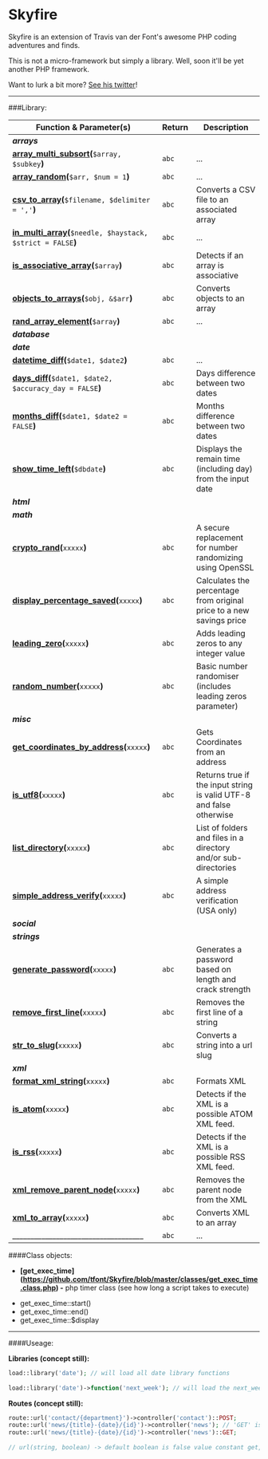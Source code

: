 # Skyfire

Skyfire is an extension of Travis van der Font's awesome PHP coding adventures and finds.

This is not a micro-framework but simply a library. Well, soon it'll be yet another PHP framework.

Want to lurk a bit more? [See his twitter](https://twitter.com/travisfont)!

----------------------------

###Library:

| Function & Parameter(s) | Return | Description
| --- | --- | ---
| ***arrays*** | | 
| **[array_multi_subsort](https://github.com/tfont/Skyfire/blob/master/functions/arrays/array_multi_subsort.func.php)(**`$array, $subkey`**)** | `abc` | ...
| **[array_random](https://github.com/tfont/Skyfire/blob/master/functions/arrays/array_random.func.php)(**`$arr, $num = 1`**)** | `abc` | ...
| **[csv_to_array](https://github.com/tfont/Skyfire/blob/master/functions/arrays/csv_to_array.func.php)(**`$filename, $delimiter = ','`**)** | `abc` | Converts a CSV file to an associated array
| **[in_multi_array](https://github.com/tfont/Skyfire/blob/master/functions/arrays/in_multi_array.func.php)(**`$needle, $haystack, $strict = FALSE`**)** | `abc` | ...
| **[is_associative_array](https://github.com/tfont/Skyfire/blob/master/functions/arrays/is_associative_array.func.php)(**`$array`**)** | `abc` | Detects if an array is associative
| **[objects_to_arrays](https://github.com/tfont/Skyfire/blob/master/functions/arrays/objects_to_arrays.func.php)(**`$obj, &$arr`**)** | `abc` | Converts objects to an array
| **[rand_array_element](https://github.com/tfont/Skyfire/blob/master/functions/arrays/rand_array_element.func.php)(**`$array`**)** | `abc` | ...
| ***database*** | | 
| ***date*** | | 
| **[datetime_diff](https://github.com/tfont/Skyfire/blob/master/functions/date/datetime_diff.func.php)(**`$date1, $date2`**)** | `abc` | ...
| **[days_diff](https://github.com/tfont/Skyfire/blob/master/functions/date/days_diff.func.php)(**`$date1, $date2, $accuracy_day = FALSE`**)** | `abc` | Days difference between two dates
| **[months_diff](https://github.com/tfont/Skyfire/blob/master/functions/date/months_diff.func.php)(**`$date1, $date2 = FALSE`**)** | `abc` | Months difference between two dates
| **[show_time_left](https://github.com/tfont/Skyfire/blob/master/functions/date/show_time_left.func.php)(**`$dbdate`**)** | `abc` | Displays the remain time (including day) from the input date
| ***html*** | | 
| ***math*** | | 
| **[crypto_rand](https://github.com/tfont/Skyfire/blob/master/functions/math/crypto_rand.func.php)(**`xxxxx`**)** | `abc` | A secure replacement for number randomizing using OpenSSL
| **[display_percentage_saved](https://github.com/tfont/Skyfire/blob/master/functions/math/display_percentage_saved.func.php)(**`xxxxx`**)** | `abc` | Calculates the percentage from original price to a new savings price
| **[leading_zero](https://github.com/tfont/Skyfire/blob/master/functions/math/leading_zero.func.php)(**`xxxxx`**)** | `abc` | Adds leading zeros to any integer value
| **[random_number](https://github.com/tfont/Skyfire/blob/master/functions/math/random_number.func.php)(**`xxxxx`**)** | `abc` | Basic number randomiser (includes leading zeros parameter)
| ***misc*** | | 
| **[get_coordinates_by_address](https://github.com/tfont/Skyfire/blob/master/functions/misc/get_coordinates_by_address.func.php)(**`xxxxx`**)** | `abc` | Gets Coordinates from an address
| **[is_utf8](https://github.com/tfont/Skyfire/blob/master/functions/misc/is_utf8.func.php)(**`xxxxx`**)** | `abc` | Returns true if the input string is valid UTF-8 and false otherwise
| **[list_directory](https://github.com/tfont/Skyfire/blob/master/functions/misc/list_directory.func.php)(**`xxxxx`**)** | `abc` | List of folders and files in a directory and/or sub-directories
| **[simple_address_verify](https://github.com/tfont/Skyfire/blob/master/functions/misc/simple_address_verify.func.php)(**`xxxxx`**)** | `abc` | A simple address verification (USA only)
| ***social*** | | 
| ***strings*** | | 
| **[generate_password](https://github.com/tfont/Skyfire/blob/master/functions/strings/generate_password.func.php)(**`xxxxx`**)** | `abc` | Generates a password based on length and crack strength
| **[remove_first_line](https://github.com/tfont/Skyfire/blob/master/functions/strings/remove_first_line.func.php)(**`xxxxx`**)** | `abc` | Removes the first line of a string
| **[str_to_slug](https://github.com/tfont/Skyfire/blob/master/functions/strings/str_to_slug.func.php)(**`xxxxx`**)** | `abc` | Converts a string into a url slug
| ***xml*** | | 
| **[format_xml_string](https://github.com/tfont/Skyfire/blob/master/functions/xml/format_xml_string.func.php)(**`xxxxx`**)** | `abc` | Formats XML
| **[is_atom](https://github.com/tfont/Skyfire/blob/master/functions/xml/is_atom.func.php)(**`xxxxx`**)** | `abc` | Detects if the XML is a possible ATOM XML feed.
| **[is_rss](https://github.com/tfont/Skyfire/blob/master/functions/xml/is_rss.func.php)(**`xxxxx`**)** | `abc` | Detects if the XML is a possible RSS XML feed.
| **[xml_remove_parent_node](https://github.com/tfont/Skyfire/blob/master/functions/xml/xml_remove_parent_node.func.php)(**`xxxxx`**)** | `abc` | Removes the parent node from the XML
| **[xml_to_array](https://github.com/tfont/Skyfire/blob/master/functions/xml/xml_to_array.func.php)(**`xxxxx`**)** | `abc` | Converts XML to an array
| ____________________________________| `abc` | ...


####Class objects:


- **[get_exec_time] (https://github.com/tfont/Skyfire/blob/master/classes/get_exec_time.class.php) -**  php timer class (see how long a script takes to execute)

 * get_exec_time::start()
 * get_exec_time::end()
 * get_exec_time::$display
 
 
 ___________________________________________________________
 
####Useage:
 
**Libraries (concept still):**
 
```php
load::library('date'); // will load all date library functions
 
load::library('date')->function('next_week'); // will load the next_week() from date library
```


**Routes (concept still):**
```php
route::url('contact/{department}')->controller('contact')::POST;
route::url('news/{title}-{date}/{id}')->controller('news'); // 'GET' isn't required (default method)
route::url('news/{title}-{date}/{id}')->controller('news')::GET;
 
// url(string, boolean) -> default boolean is false value constant get, and post is true
```